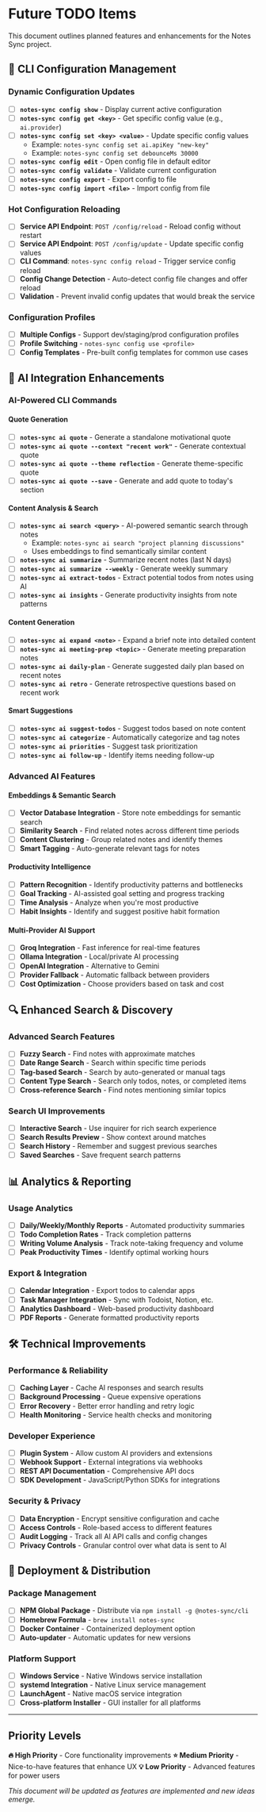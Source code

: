 # Future TODO Items

This document outlines planned features and enhancements for the Notes Sync project.

## 🔧 CLI Configuration Management

### **Dynamic Configuration Updates**

- [ ] **`notes-sync config show`** - Display current active configuration
- [ ] **`notes-sync config get <key>`** - Get specific config value (e.g., `ai.provider`)
- [ ] **`notes-sync config set <key> <value>`** - Update specific config values
  - Example: `notes-sync config set ai.apiKey "new-key"`
  - Example: `notes-sync config set debounceMs 30000`
- [ ] **`notes-sync config edit`** - Open config file in default editor
- [ ] **`notes-sync config validate`** - Validate current configuration
- [ ] **`notes-sync config export`** - Export config to file
- [ ] **`notes-sync config import <file>`** - Import config from file

### **Hot Configuration Reloading**

- [ ] **Service API Endpoint**: `POST /config/reload` - Reload config without restart
- [ ] **Service API Endpoint**: `POST /config/update` - Update specific config values
- [ ] **CLI Command**: `notes-sync config reload` - Trigger service config reload
- [ ] **Config Change Detection** - Auto-detect config file changes and offer reload
- [ ] **Validation** - Prevent invalid config updates that would break the service

### **Configuration Profiles**

- [ ] **Multiple Configs** - Support dev/staging/prod configuration profiles
- [ ] **Profile Switching** - `notes-sync config use <profile>`
- [ ] **Config Templates** - Pre-built config templates for common use cases

## 🤖 AI Integration Enhancements

### **AI-Powered CLI Commands**

#### **Quote Generation**

- [ ] **`notes-sync ai quote`** - Generate a standalone motivational quote
- [ ] **`notes-sync ai quote --context "recent work"`** - Generate contextual quote
- [ ] **`notes-sync ai quote --theme reflection`** - Generate theme-specific quote
- [ ] **`notes-sync ai quote --save`** - Generate and add quote to today's section

#### **Content Analysis & Search**

- [ ] **`notes-sync ai search <query>`** - AI-powered semantic search through notes
  - Example: `notes-sync ai search "project planning discussions"`
  - Uses embeddings to find semantically similar content
- [ ] **`notes-sync ai summarize`** - Summarize recent notes (last N days)
- [ ] **`notes-sync ai summarize --weekly`** - Generate weekly summary
- [ ] **`notes-sync ai extract-todos`** - Extract potential todos from notes using AI
- [ ] **`notes-sync ai insights`** - Generate productivity insights from note patterns

#### **Content Generation**

- [ ] **`notes-sync ai expand <note>`** - Expand a brief note into detailed content
- [ ] **`notes-sync ai meeting-prep <topic>`** - Generate meeting preparation notes
- [ ] **`notes-sync ai daily-plan`** - Generate suggested daily plan based on recent notes
- [ ] **`notes-sync ai retro`** - Generate retrospective questions based on recent work

#### **Smart Suggestions**

- [ ] **`notes-sync ai suggest-todos`** - Suggest todos based on note content
- [ ] **`notes-sync ai categorize`** - Automatically categorize and tag notes
- [ ] **`notes-sync ai priorities`** - Suggest task prioritization
- [ ] **`notes-sync ai follow-up`** - Identify items needing follow-up

### **Advanced AI Features**

#### **Embeddings & Semantic Search**

- [ ] **Vector Database Integration** - Store note embeddings for semantic search
- [ ] **Similarity Search** - Find related notes across different time periods
- [ ] **Content Clustering** - Group related notes and identify themes
- [ ] **Smart Tagging** - Auto-generate relevant tags for notes

#### **Productivity Intelligence**

- [ ] **Pattern Recognition** - Identify productivity patterns and bottlenecks
- [ ] **Goal Tracking** - AI-assisted goal setting and progress tracking
- [ ] **Time Analysis** - Analyze when you're most productive
- [ ] **Habit Insights** - Identify and suggest positive habit formation

#### **Multi-Provider AI Support**

- [ ] **Groq Integration** - Fast inference for real-time features
- [ ] **Ollama Integration** - Local/private AI processing
- [ ] **OpenAI Integration** - Alternative to Gemini
- [ ] **Provider Fallback** - Automatic fallback between providers
- [ ] **Cost Optimization** - Choose providers based on task and cost

## 🔍 Enhanced Search & Discovery

### **Advanced Search Features**

- [ ] **Fuzzy Search** - Find notes with approximate matches
- [ ] **Date Range Search** - Search within specific time periods
- [ ] **Tag-based Search** - Search by auto-generated or manual tags
- [ ] **Content Type Search** - Search only todos, notes, or completed items
- [ ] **Cross-reference Search** - Find notes mentioning similar topics

### **Search UI Improvements**

- [ ] **Interactive Search** - Use inquirer for rich search experience
- [ ] **Search Results Preview** - Show context around matches
- [ ] **Search History** - Remember and suggest previous searches
- [ ] **Saved Searches** - Save frequent search patterns

## 📊 Analytics & Reporting

### **Usage Analytics**

- [ ] **Daily/Weekly/Monthly Reports** - Automated productivity summaries
- [ ] **Todo Completion Rates** - Track completion patterns
- [ ] **Writing Volume Analysis** - Track note-taking frequency and volume
- [ ] **Peak Productivity Times** - Identify optimal working hours

### **Export & Integration**

- [ ] **Calendar Integration** - Export todos to calendar apps
- [ ] **Task Manager Integration** - Sync with Todoist, Notion, etc.
- [ ] **Analytics Dashboard** - Web-based productivity dashboard
- [ ] **PDF Reports** - Generate formatted productivity reports

## 🛠️ Technical Improvements

### **Performance & Reliability**

- [ ] **Caching Layer** - Cache AI responses and search results
- [ ] **Background Processing** - Queue expensive operations
- [ ] **Error Recovery** - Better error handling and retry logic
- [ ] **Health Monitoring** - Service health checks and monitoring

### **Developer Experience**

- [ ] **Plugin System** - Allow custom AI providers and extensions
- [ ] **Webhook Support** - External integrations via webhooks
- [ ] **REST API Documentation** - Comprehensive API docs
- [ ] **SDK Development** - JavaScript/Python SDKs for integrations

### **Security & Privacy**

- [ ] **Data Encryption** - Encrypt sensitive configuration and cache
- [ ] **Access Controls** - Role-based access to different features
- [ ] **Audit Logging** - Track all AI API calls and config changes
- [ ] **Privacy Controls** - Granular control over what data is sent to AI

## 🚀 Deployment & Distribution

### **Package Management**

- [ ] **NPM Global Package** - Distribute via `npm install -g @notes-sync/cli`
- [ ] **Homebrew Formula** - `brew install notes-sync`
- [ ] **Docker Container** - Containerized deployment option
- [ ] **Auto-updater** - Automatic updates for new versions

### **Platform Support**

- [ ] **Windows Service** - Native Windows service installation
- [ ] **systemd Integration** - Native Linux service management
- [ ] **LaunchAgent** - Native macOS service integration
- [ ] **Cross-platform Installer** - GUI installer for all platforms

---

## Priority Levels

**🔥 High Priority** - Core functionality improvements
**⭐ Medium Priority** - Nice-to-have features that enhance UX
**💡 Low Priority** - Advanced features for power users

_This document will be updated as features are implemented and new ideas emerge._
